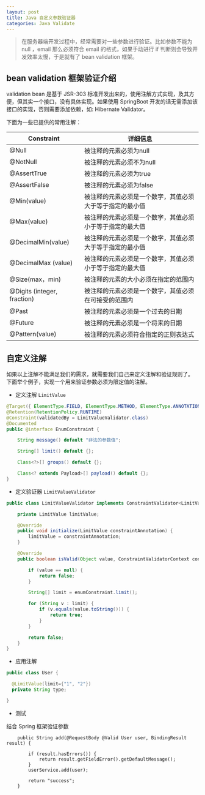 ```yaml
---
layout: post
title: Java 自定义参数验证器
categories: Java Validate
---
```

> 在服务器端开发过程中，经常需要对一些参数进行验证。比如参数不能为 null ，email 那么必须符合 email 的格式，如果手动进行 if 判断则会导致开发效率太慢，于是就有了 bean validation 框架。

## bean validation 框架验证介绍

validation bean 是基于 JSR-303 标准开发出来的，使用注解方式实现，及其方便，但其实一个接口，没有具体实现。如果使用 SpringBoot 开发的话无需添加该接口的实现，否则需要添加依赖，如: Hibernate Validator。

下面为一些已提供的常用注解：

Constraint|详细信息
-|-
@Null|被注释的元素必须为null
@NotNull|被注释的元素必须不为null
@AssertTrue|被注释的元素必须为true
@AssertFalse|被注释的元素必须为false
@Min(value)|被注释的元素必须是一个数字，其值必须大于等于指定的最小值
@Max(value)|被注释的元素必须是一个数字，其值必须小于等于指定的最大值
@DecimalMin(value)|被注释的元素必须是一个数字，其值必须大于等于指定的最小值
@DecimalMax (value)|被注释的元素必须是一个数字，其值必须小于等于指定的最大值
@Size(max，min)|被注释的元素的大小必须在指定的范围内
@Digits (integer, fraction)|被注释的元素必须是一个数字，其值必须在可接受的范围内
@Past|被注释的元素必须是一个过去的日期
@Future|被注释的元素必须是一个将来的日期
@Pattern(value)|被注释的元素必须符合指定的正则表达式

## 自定义注解

如果以上注解不能满足我们的需求，就需要我们自己来定义注解和验证规则了。
下面举个例子，实现一个用来验证参数必须为限定值的注解。

- 定义注解 `LimitValue`

```java
@Target({ ElementType.FIELD, ElementType.METHOD, ElementType.ANNOTATION_TYPE })
@Retention(RetentionPolicy.RUNTIME)
@Constraint(validatedBy = LimitValueValidator.class)
@Documented
public @interface EnumConstraint {

    String message() default "非法的参数值";

    String[] limit() default {};

    Class<?>[] groups() default {};

    Class<? extends Payload>[] payload() default {};
}

```
- 定义验证器 `LimitValueValidator`

```java
public class LimitValueValidator implements ConstraintValidator<LimitValue, Object> {

    private LimitValue limitValue;

    @Override
    public void initialize(LimitValue constraintAnnotation) {
        limitValue = constraintAnnotation;
    }

    @Override
    public boolean isValid(Object value, ConstraintValidatorContext context) {

        if (value == null) {
            return false;
        }

        String[] limit = enumConstraint.limit();

        for (String v : limit) {
            if (v.equals(value.toString())) {
                return true;
            }
        }

        return false;
    }
}

```

- 应用注解

```java
public class User {

  @LimitValue(limit={"1", "2"})
  private String type;

}
```

- 测试

结合 Spring 框架验证参数

```
    public String add(@RequestBody @Valid User user, BindingResult result) {

        if (result.hasErrors()) {
            return result.getFieldError().getDefaultMessage();
        }
        userService.add(user);

        return "success";
    }

```
